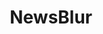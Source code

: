 ---
blog: http://blog.newsblur.com/
codehost: https://github.com/https://github.com/samuelclay/NewsBlur
logohandle: newsblur
sort: newsblur
title: NewsBlur
website: https://newsblur.com/
wikipedia: https://en.wikipedia.org/wiki/NewsBlur
---